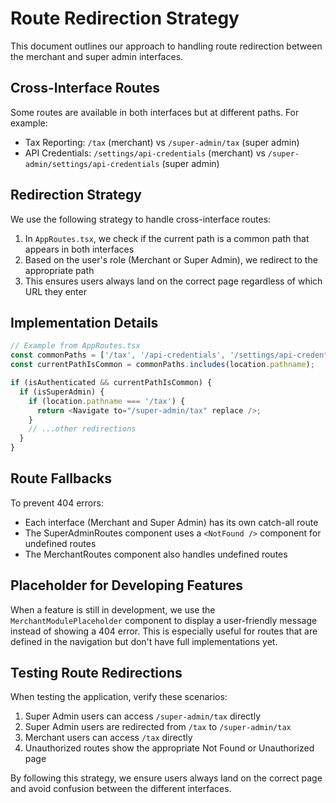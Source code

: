 # Route Redirection Strategy

This document outlines our approach to handling route redirection between the merchant and super admin interfaces.

## Cross-Interface Routes

Some routes are available in both interfaces but at different paths. For example:
- Tax Reporting: `/tax` (merchant) vs `/super-admin/tax` (super admin)
- API Credentials: `/settings/api-credentials` (merchant) vs `/super-admin/settings/api-credentials` (super admin)

## Redirection Strategy

We use the following strategy to handle cross-interface routes:

1. In `AppRoutes.tsx`, we check if the current path is a common path that appears in both interfaces
2. Based on the user's role (Merchant or Super Admin), we redirect to the appropriate path
3. This ensures users always land on the correct page regardless of which URL they enter

## Implementation Details

```javascript
// Example from AppRoutes.tsx
const commonPaths = ['/tax', '/api-credentials', '/settings/api-credentials'];
const currentPathIsCommon = commonPaths.includes(location.pathname);

if (isAuthenticated && currentPathIsCommon) {
  if (isSuperAdmin) {
    if (location.pathname === '/tax') {
      return <Navigate to="/super-admin/tax" replace />;
    }
    // ...other redirections
  }
}
```

## Route Fallbacks

To prevent 404 errors:
- Each interface (Merchant and Super Admin) has its own catch-all route
- The SuperAdminRoutes component uses a `<NotFound />` component for undefined routes
- The MerchantRoutes component also handles undefined routes

## Placeholder for Developing Features

When a feature is still in development, we use the `MerchantModulePlaceholder` component to display a user-friendly message instead of showing a 404 error. This is especially useful for routes that are defined in the navigation but don't have full implementations yet.

## Testing Route Redirections

When testing the application, verify these scenarios:
1. Super Admin users can access `/super-admin/tax` directly
2. Super Admin users are redirected from `/tax` to `/super-admin/tax`
3. Merchant users can access `/tax` directly
4. Unauthorized routes show the appropriate Not Found or Unauthorized page

By following this strategy, we ensure users always land on the correct page and avoid confusion between the different interfaces.
